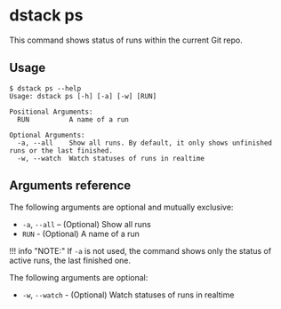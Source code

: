 # dstack ps

This command shows status of runs within the current Git repo.

## Usage

<div class="termy">

```shell
$ dstack ps --help
Usage: dstack ps [-h] [-a] [-w] [RUN]

Positional Arguments:
  RUN          A name of a run

Optional Arguments:
  -a, --all    Show all runs. By default, it only shows unfinished runs or the last finished.
  -w, --watch  Watch statuses of runs in realtime
```

</div>

## Arguments reference

The following arguments are optional and mutually exclusive:

-  `-a`, `--all` – (Optional) Show all runs
- `RUN` - (Optional) A name of a run

!!! info "NOTE:"
    If `-a` is not used, the command shows only the status of active runs, the last finished one.

The following arguments are optional:

- `-w`, `--watch` - (Optional) Watch statuses of runs in realtime
